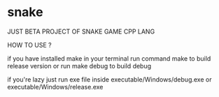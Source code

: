# snake
JUST BETA PROJECT OF SNAKE GAME CPP LANG


HOW TO USE ?

if you have installed make in your terminal
      run command make to build release version or run make debug to build debug
      
if you're lazy just run exe file inside executable/Windows/debug.exe or executable/Windows/release.exe 
